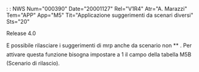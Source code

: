  :  : NWS Num="000390" Date="20001127" Rel="V1R4" Atr="A. Marazzi" Tem="APP" App="M5" Tit="Applicazione suggerimenti da scenari diversi" Sts="20"

Release 4.0

E possibile rilasciare i suggerimenti di mrp anche da scenario non \*\* . Per attivare questa funzione bisogna impostare a 1 il campo della tabella M5B (Scenario di rilascio).



